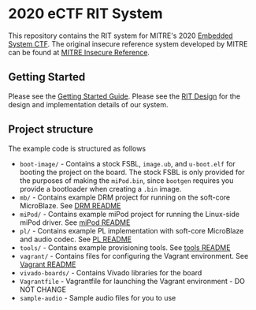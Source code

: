 # 2020 eCTF RIT System

This repository contains the RIT system for MITRE's 2020 [Embedded System CTF](http://mitrecyberacademy.org/competitions/embedded/). The original insecure reference system developed by MITRE can be found at [MITRE Insecure Reference](https://github.com/mitre-cyber-academy/2020-ectf-insecure-example).

## Getting Started
Please see the [Getting Started Guide](getting_started.md). Please see the [RIT Design](2020ectf-rit-design.pdf) for the design and implementation details of our system.

## Project structure
The example code is structured as follows

 * `boot-image/` - Contains a stock FSBL, `image.ub`, and `u-boot.elf` for booting the project on the board. The stock FSBL is only provided for the purposes of making the `miPod.bin`, since `bootgen` requires you provide a bootloader when creating a `.bin` image.
 * `mb/` - Contains example DRM project for running on the soft-core MicroBlaze. See [DRM README](mb/README.md)
 * `miPod/` - Contains example miPod project for running the Linux-side miPod driver. See [miPod README](miPod/README.md)
 * `pl/` - Contains example PL implementation with soft-core MicroBlaze and audio codec. See [PL README](pl/README.md)
 * `tools/` - Contains example provisioning tools. See [tools README](tools/README.md)
 * `vagrant/` - Contains files for configuring the Vagrant environment. See [Vagrant README](vagrant/README.md)
 * `vivado-boards/` - Contains Vivado libraries for the board
 * `Vagrantfile` - Vagrantfile for launching the Vagrant environment - DO NOT CHANGE
 * `sample-audio` - Sample audio files for you to use

